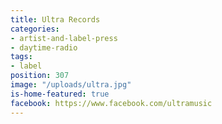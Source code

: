 ```yaml
---
title: Ultra Records
categories:
- artist-and-label-press
- daytime-radio
tags:
- label
position: 307
image: "/uploads/ultra.jpg"
is-home-featured: true
facebook: https://www.facebook.com/ultramusic
---
```


